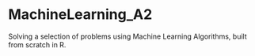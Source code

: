 # MachineLearning_A2
Solving a selection of problems using Machine Learning Algorithms, built from scratch in R.
